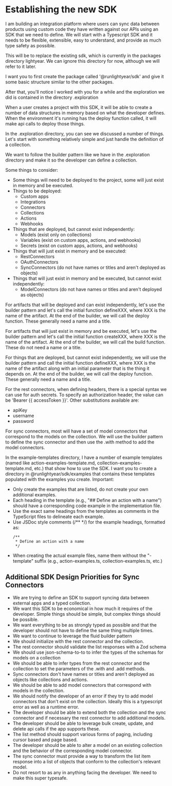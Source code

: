 # Establishing the new SDK

I am building an integration platform where users can sync data between products using custom code they have written against our APIs using an SDK that we need to define. We will start with a Typescript SDK and it needs to be flexible, extensible, easy to understand, and provide as much type safety as possible.

This will be to replace the existing sdk, which is currently in the packages directory lightyear. We can ignore this directory for now, although we will refer to it later.

I want you to first create the package called '@runlightyear/sdk' and give it some basic structure similar to the other packages.

After that, you'll notice I worked with you for a while and the exploration we did is contained in the directory .exploration

When a user creates a project with this SDK, it will be able to create a number of data structures in memory based on what the developer defines. When the environment it's running has the deploy function called, it will make api calls to deploy those things.

In the .exploration directory, you can see we discussed a number of things. Let's start with something relatively simple and just handle the definition of a collection.

We want to follow the builder pattern like we have in the .exploration directory and make it so the developer can define a collection.

Some things to consider:

- Some things will need to be deployed to the project, some will just exist in memory and be executed.
- Things to be deployed:
  - Custom apps
  - Integrations
  - Connectors
  - Collections
  - Actions
  - Webhooks
- Things that are deployed, but cannot exist independently:
  - Models (exist only on collections)
  - Variables (exist on custom apps, actions, and webhooks)
  - Secrets (exist on custom apps, actions, and webhooks)
- Things that will just exist in memory and be executed:
  - RestConnectors
  - OAuthConnectors
  - SyncConnectors (do not have names or titles and aren't deployed as objects)
- Things that will just exist in memory and be executed, but cannot exist independently:
  - ModelConnectors (do not have names or titles and aren't deployed as objects)

For artifacts that will be deployed and can exist independently, let's use the builder pattern and let's call the initial function defineXXX, where XXX is the name of the artifact. At the end of the builder, we will call the deploy function. These generally need a name and a title.

For artifacts that will just exist in memory and be executed, let's use the builder pattern and let's call the initial function createXXX, where XXX is the name of the artifact. At the end of the builder, we will call the build function. These do not need a name or a title.

For things that are deployed, but cannot exist independently, we will use the builder pattern and call the initial function defineXXX, where XXX is the name of the artifact along with an initial parameter that is the thing it depends on. At the end of the builder, we will call the deploy function. These generally need a name and a title.

For the rest connectors, when defining headers, there is a special syntax we can use for auth secrets. To specify an authorization header, the value can be 'Bearer {{ accessToken }}'. Other substitutions available are:

- apiKey
- username
- password

For sync connectors, most will have a set of model connectors that correspond to the models on the collection. We will use the builder pattern to define the sync connector and then use the .with method to add the model connectors.

In the example-templates directory, I have a number of example templates (named like action-examples-template.md, collection-examples-template.md, etc.) that show how to use the SDK. I want you to create a directory in @runlightyear/sdk/examples that contains these templates populated with the examples you create. Important:

- Only create the examples that are listed, do not create your own additional examples.
- Each heading in the template (e.g., "## Define an action with a name") should have a corresponding code example in the implementation file.
- Use the exact same headings from the templates as comments in the TypeScript files to delineate each example.
- Use JSDoc style comments (/\*\* \*/) for the example headings, formatted as:
  ```
  /**
   * Define an action with a name
   */
  ```
- When creating the actual example files, name them without the "-template" suffix (e.g., action-examples.ts, collection-examples.ts, etc.)

## Additional SDK Design Priorities for Sync Connectors

- We are trying to define an SDK to support syncing data between external apps and a typed collection.
- We want this SDK to be economical in how much it requires of the developer. Simple things should be simple, but complex things should be possible.
- We want everything to be as strongly typed as possible and that the developer should not have to define the same thing multiple times.
- We want to continue to leverage the fluid builder pattern
- We should initialize with the rest connector and the collection.
- The rest connector should validate the list responses with a Zod schema
- We should use json-schema-to-to to infer the types of the schemas for models on a collection
- We should be able to infer types from the rest connector and the collection to set the parameters of the .with and .add methods.
- Sync connectors don't have names or titles and aren't deployed as objects like collections and actions.
- We should be able to add model connectors that correspond with models in the collection.
- We should notify the developer of an error if they try to add model connectors that don't exist on the collection. Ideally this is a typescript error as well as a runtime error.
- The developer should be able to extend both the collection and the sync connector and if necessary the rest connector to add additional models.
- The developer should be able to leverage bulk create, update, and delete api calls if the app supports these.
- The list method should support various forms of paging, including cursor based and page based.
- The developer should be able to alter a model on an existing collection and the behavior of the corresponding model connector.
- The sync connector must provide a way to transform the list item response into a list of objects that conform to the collection's relevant model.
- Do not resort to as any in anything facing the developer. We need to make this super typesafe.
